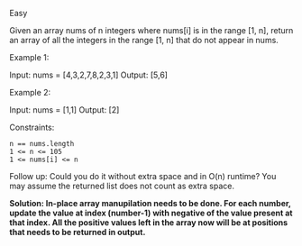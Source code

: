 Easy

Given an array nums of n integers where nums[i] is in the range [1, n], return an array of all the integers in the range [1, n] that do not appear in nums.

 

Example 1:

Input: nums = [4,3,2,7,8,2,3,1]
Output: [5,6]

Example 2:

Input: nums = [1,1]
Output: [2]

 

Constraints:

    n == nums.length
    1 <= n <= 105
    1 <= nums[i] <= n

 

Follow up: Could you do it without extra space and in O(n) runtime? You may assume the returned list does not count as extra space.


<b>Solution: In-place array manupilation needs to be done. For each number, update the value at index (number-1) with negative of the value present at that index. All the positive values left in the array now will be at positions that needs to be returned in output.</b> 
